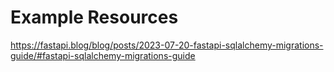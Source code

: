 # Example Resources

https://fastapi.blog/blog/posts/2023-07-20-fastapi-sqlalchemy-migrations-guide/#fastapi-sqlalchemy-migrations-guide

